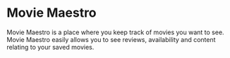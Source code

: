 # Movie Maestro

Movie Maestro is a place where you keep track of movies you want to see.  Movie Maestro easily allows you to see reviews, availability and content relating to your saved movies.